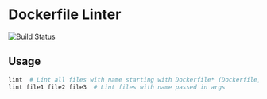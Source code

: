 # Dockerfile Linter

[![Build Status](https://ci.isaev.tech/api/badges/IsaevTech/hadolint/status.svg)](https://ci.isaev.tech/IsaevTech/pylint)

## Usage

```bash
lint  # Lint all files with name starting with Dockerfile* (Dockerfile, Dockerfileblablabla)
lint file1 file2 file3  # Lint files with name passed in args
```
